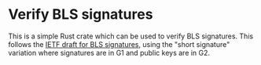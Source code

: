 Verify BLS signatures
=======================

This is a simple Rust crate which can be used to verify BLS signatures.
This follows the [IETF draft for BLS signatures](https://datatracker.ietf.org/doc/draft-irtf-cfrg-bls-signature/),
using the "short signature" variation where signatures are in G1 and
public keys are in G2.
